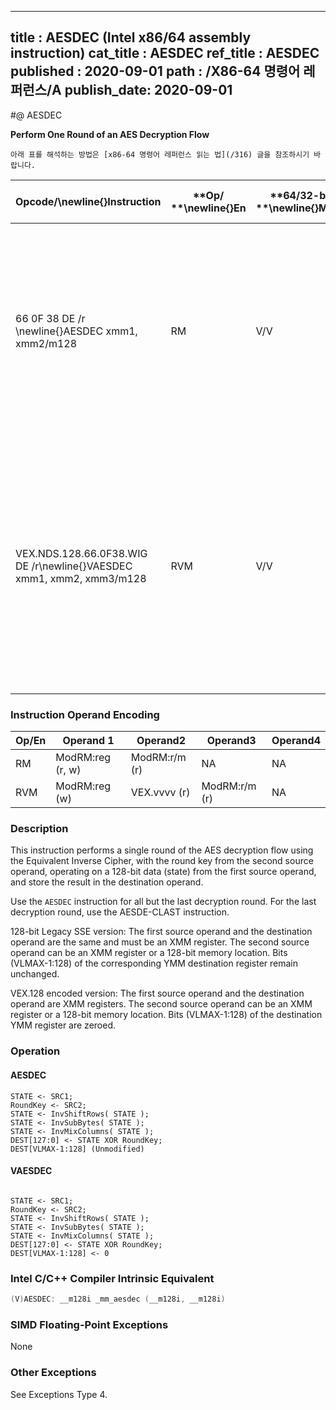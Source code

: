 ----------------------------
title : AESDEC (Intel x86/64 assembly instruction)
cat_title : AESDEC
ref_title : AESDEC
published : 2020-09-01
path : /X86-64 명령어 레퍼런스/A
publish_date: 2020-09-01
----------------------------


#@ AESDEC

**Perform One Round of an AES Decryption Flow**

```lec-info
아래 표를 해석하는 방법은 [x86-64 명령어 레퍼런스 읽는 법](/316) 글을 참조하시기 바랍니다.
```

|**Opcode/**\newline{}**Instruction**|**Op/ **\newline{}**En**|**64/32-bit **\newline{}**Mode**|**CPUID **\newline{}**Feature **\newline{}**Flag**|**Description**|
|------------------------------------|------------------------|--------------------------------|--------------------------------------------------|---------------|
|66 0F 38 DE /r \newline{}AESDEC xmm1, xmm2/m128|RM|V/V|AES|Perform one round of an AES decryption flow, using the Equivalent Inverse Cipher, operating on a 128-bit data (state) from xmm1 with a 128-bit round key from xmm2/m128.|
|VEX.NDS.128.66.0F38.WIG DE /r\newline{}VAESDEC xmm1, xmm2, xmm3/m128|RVM|V/V|Both AES andAVX flags|Perform one round of an AES decryption flow, using the Equivalent Inverse Cipher, operating on a 128-bit data (state) from xmm2 with a 128-bit round key from xmm3/m128; store the result in xmm1.|
### Instruction Operand Encoding


|Op/En|Operand 1|Operand2|Operand3|Operand4|
|-----|---------|--------|--------|--------|
|RM|ModRM:reg (r, w)|ModRM:r/m (r)|NA|NA|
|RVM|ModRM:reg (w)|VEX.vvvv (r)|ModRM:r/m (r)|NA|
### Description


This instruction performs a single round of the AES decryption flow using the Equivalent Inverse Cipher, with the round key from the second source operand, operating on a 128-bit data (state) from the first source operand, and store the result in the destination operand. 

Use the `AESDEC` instruction for all but the last decryption round. For the last decryption round, use the AESDE-CLAST instruction.

128-bit Legacy SSE version: The first source operand and the destination operand are the same and must be an XMM register. The second source operand can be an XMM register or a 128-bit memory location. Bits (VLMAX-1:128) of the corresponding YMM destination register remain unchanged.

VEX.128 encoded version: The first source operand and the destination operand are XMM registers. The second source operand can be an XMM register or a 128-bit memory location. Bits (VLMAX-1:128) of the destination YMM register are zeroed.


### Operation
#### AESDEC 
```info-verb
STATE <- SRC1;
RoundKey <- SRC2;
STATE <- InvShiftRows( STATE );
STATE <- InvSubBytes( STATE );
STATE <- InvMixColumns( STATE );
DEST[127:0] <- STATE XOR RoundKey;
DEST[VLMAX-1:128] (Unmodified)
```
#### VAESDEC
```info-verb
 
STATE <- SRC1;
RoundKey <- SRC2;
STATE <- InvShiftRows( STATE );
STATE <- InvSubBytes( STATE );
STATE <- InvMixColumns( STATE );
DEST[127:0] <- STATE XOR RoundKey;
DEST[VLMAX-1:128] <- 0
```

### Intel C/C++ Compiler Intrinsic Equivalent

```cpp
(V)AESDEC: __m128i _mm_aesdec (__m128i, __m128i)
```
### SIMD Floating-Point Exceptions


None

### Other Exceptions


See Exceptions Type 4.

